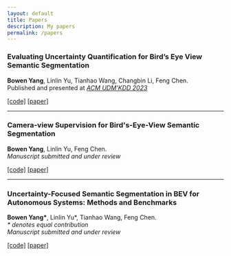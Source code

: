 ```yaml
---
layout: default
title: Papers
description: My papers
permalink: /papers
---
```


### Evaluating Uncertainty Quantification for Bird’s Eye View Semantic Segmentation
**Bowen Yang**, Linlin Yu, Tianhao Wang, Changbin Li, Feng Chen.  \
Published and presented at [*ACM UDM'KDD 2023*](https://charliezhaoyinpeng.github.io/UDM-KDD23/)

[//]: # (![]&#40;/assets/paper_assets/uq_bevss_a.gif&#41;)
[\[code\]](https://github.com/bluffish/uq_bevss) [\[paper\]](/assets/paper_assets/bev_uncertainty_KDD_workshop.pdf)

---

### Camera-view Supervision for Bird's-Eye-View Semantic Segmentation
**Bowen Yang**, Linlin Yu, Feng Chen.  \
*Manuscript submitted and under review*

[//]: # (![image]&#40;/assets/paper_assets/sucam_dia.png&#41;)
[\[code\]](https://github.com/bluffish/sucam) [\[paper\]]()

---

### Uncertainty-Focused Semantic Segmentation in BEV for Autonomous Systems: Methods and Benchmarks
**Bowen Yang\***, Linlin Yu\*, Tianhao Wang, Feng Chen. \
*\* denotes equal contribution* \
*Manuscript submitted and under review*

[//]: # (![image]&#40;/assets/paper_assets/UFCE_vs_evidence.svg&#41;)
[\[code\]](https://github.com/bluffish/ubev) [\[paper\]]()

